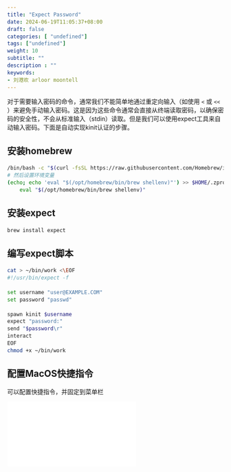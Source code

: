 ```yaml
---
title: "Expect Password"
date: 2024-06-19T11:05:37+08:00
draft: false
categories: [ "undefined"]
tags: ["undefined"]
weight: 10
subtitle: ""
description : ""
keywords:
- 刘港欢 arloor moontell
---
```



对于需要输入密码的命令，通常我们不能简单地通过重定向输入（如使用 `<` 或 `<<` ）来避免手动输入密码。这是因为这些命令通常会直接从终端读取密码，以确保密码的安全性，不会从标准输入（stdin）读取。但是我们可以使用expect工具来自动输入密码。下面是自动实现kinit认证的步骤。

## 安装homebrew

```bash
/bin/bash -c "$(curl -fsSL https://raw.githubusercontent.com/Homebrew/install/HEAD/install.sh)"
# 然后设置环境变量
(echo; echo 'eval "$(/opt/homebrew/bin/brew shellenv)"') >> $HOME/.zprofile
    eval "$(/opt/homebrew/bin/brew shellenv)"
```

## 安装expect

```bash
brew install expect
```

## 编写expect脚本

```bash
cat > ~/bin/work <\EOF
#!/usr/bin/expect -f

set username "user@EXAMPLE.COM"
set password "passwd"

spawn kinit $username
expect "password:"
send "$password\r"
interact
EOF
chmod +x ~/bin/work
```

## 配置MacOS快捷指令

可以配置快捷指令，并固定到菜单栏

![alt text](/img/macos-shortcode-expect-passwd.md)
